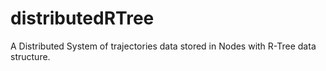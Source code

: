 # distributedRTree
A Distributed System of trajectories data stored in Nodes with R-Tree data structure.
